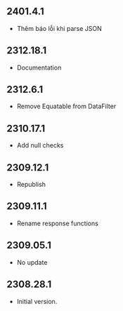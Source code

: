 ## 2401.4.1

- Thêm báo lỗi khi parse JSON

## 2312.18.1

- Documentation

## 2312.6.1
- Remove Equatable from DataFilter

## 2310.17.1
- Add null checks

## 2309.12.1
- Republish

## 2309.11.1
- Rename response functions

## 2309.05.1
- No update

## 2308.28.1

- Initial version.
